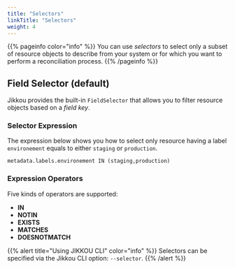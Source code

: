 ```yaml
---
title: "Selectors"
linkTitle: "Selectors"
weight: 4
---
```


{{% pageinfo color="info" %}}
You can use _selectors_ to select only a subset of resource objects to describe from your system or for which you want
to perform a reconciliation process.
{{% /pageinfo %}}

## Field Selector (default)

Jikkou provides the built-in `FieldSelector` that allows you to filter resource objects based on a _field key_.

### Selector Expression

The expression below shows you how to select only resource having a label `environement` equals to either `staging` or `production`.

```
metadata.labels.environement IN (staging,production)
```

### Expression Operators

Five kinds of operators are supported:

* **IN**
* **NOTIN**
* **EXISTS**
* **MATCHES**
* **DOESNOTMATCH**

{{% alert title="Using JIKKOU CLI" color="info" %}}
Selectors can be specified via the Jikkou CLI option: `--selector`.
{{% /alert %}}

